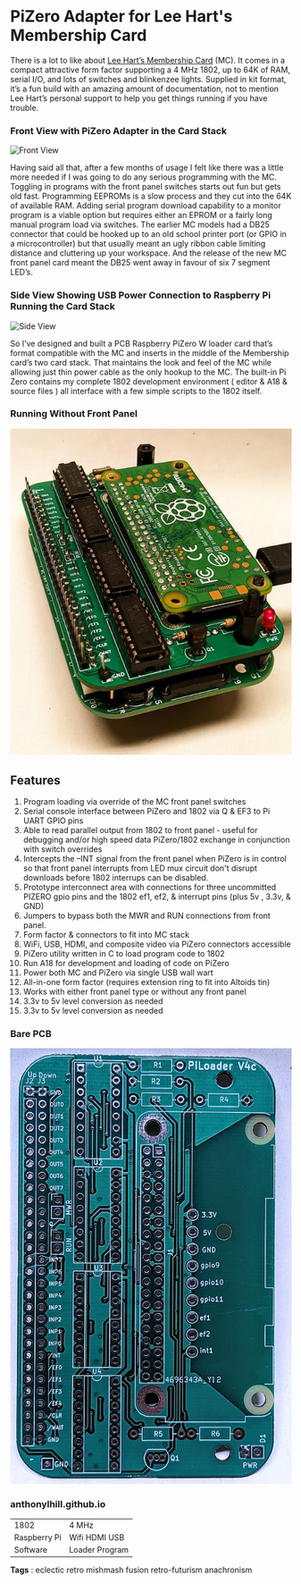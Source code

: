 # PiZero Adapter for Lee Hart's Membership Card

There is a lot to like about [Lee Hart’s Membership Card](http://www.sunrise-ev.com/1802.htm "Click this link") (MC). It comes in a compact attractive form factor supporting a 4 MHz 1802, up to 64K of RAM, serial I/O, and lots of switches and blinkenzee lights.  Supplied in kit format, it’s a fun build with an amazing amount of documentation, not to mention Lee Hart’s personal support to help you get things running if you have trouble.

### Front View with PiZero Adapter in the Card Stack
![Front View](photos/Front.jpg)

Having said all that, after a few months of usage I felt like there was a little more needed if I was going to do any serious programming with the MC.  Toggling in programs with the front panel switches starts out fun but gets old fast.  Programming EEPROMs is a slow process and they cut into the 64K of available RAM.  Adding serial program download capability to a monitor program is a viable option but requires either an EPROM or a fairly long manual program load via switches.   The earlier MC models had a DB25 connector that could be hooked up to an old school printer port (or GPIO in a microcontroller) but that usually meant an ugly ribbon cable limiting distance and cluttering up your workspace.  And the release of the new MC front panel card meant the DB25 went away in favour of six 7 segment LED’s.

### Side View Showing USB Power Connection to Raspberry Pi Running the Card Stack
![Side View](photos/Side.jpg "Side View")

So I’ve designed and built a PCB Raspberry PiZero W loader card that’s format compatible with the MC and  inserts in the middle of the Membership card’s two card stack.  That maintains the look and feel of the MC while allowing just thin power cable as the only hookup to the MC.  The built-in Pi Zero contains my complete 1802 development environment ( editor & A18 & source files ) all interface with a few simple scripts to the 1802 itself. 

### Running Without Front Panel
![CPU Card Only](photos/CPUonly.jpg "CPU Card Only")

## Features
<ol>
<li>Program loading via override of the MC front panel switches</li>
<li>Serial console interface between PiZero and 1802 via Q & EF3 to Pi UART GPIO pins </li>
<li>Able to read parallel output from 1802 to front panel - useful for debugging and/or high speed data PiZero/1802 exchange in conjunction with switch overrides</li>
<li>Intercepts the –INT signal from  the front panel when PiZero is in control so that front panel interrupts from LED mux circuit don't disrupt downloads before 1802 interrups can be disabled.</li>
<li>Prototype interconnect area with connections for three uncommitted PIZERO gpio pins and the 1802 ef1, ef2, & interrupt pins (plus 5v , 3.3v, & GND)</li>
<li>Jumpers to bypass both the MWR and RUN connections from front panel.</li>
<li>Form factor & connectors to fit into MC stack</li>
<li>WiFi, USB, HDMI, and composite video via PiZero connectors accessible </li>
<li>PiZero utility written in C to load program code to 1802</li>
<li>Run  A18 for development and loading of code on PiZero</li>
<li>Power both MC and PiZero via single USB wall wart</li>
<li>All-in-one form factor (requires extension ring to fit into Altoids tin)</li>
<li>Works with either front panel type or without any front panel</li>
<li>3.3v to 5v level conversion as needed</li>
<li>3.3v to 5v level conversion as needed</li>
</ol>


### Bare PCB
![Bare PCB](photos/PCB.jpg "Bare PCB")


### anthonylhill.github.io

<table> 
    <tr>
        <td>1802</td><td>4 MHz</td>
    </tr>
    <tr>
        <td>Raspberry Pi</td><td>Wifi HDMI USB</td>
    </tr>
    <tr>
        <td>Software</td><td>Loader Program</td>
    </tr>
</table>

<B>Tags</B> : eclectic retro mishmash fusion retro-futurism anachronism